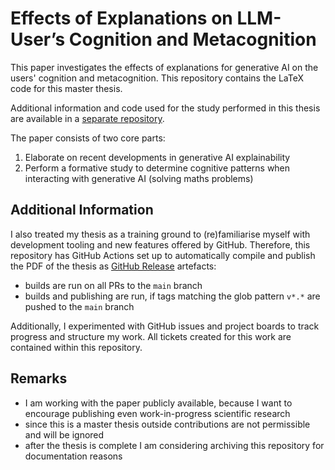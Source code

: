 # Effects of Explanations on LLM-User’s Cognition and Metacognition

This paper investigates the effects of explanations for generative AI on the users' cognition and metacognition. This repository contains the LaTeX code for this master thesis.

Additional information and code used for the study performed in this thesis are available in a [separate repository](https://github.com/nimble-byte/thesis-code).

The paper consists of two core parts:

1. Elaborate on recent developments in generative AI explainability
2. Perform a formative study to determine cognitive patterns when interacting with generative AI (solving maths problems)

## Additional Information

I also treated my thesis as a training ground to (re)familiarise myself with development tooling and new features offered by GitHub. Therefore, this repository has GitHub Actions set up to automatically compile and publish the PDF of the thesis as [GitHub Release](https://github.com/nimble-byte/master-thesis/releases) artefacts:

- builds are run on all PRs to the `main` branch
- builds and publishing are run, if tags matching the glob pattern `v*.*` are pushed to the `main` branch

Additionally, I experimented with GitHub issues and project boards to track progress and structure my work. All tickets created for this work are contained within this repository.

## Remarks

- I am working with the paper publicly available, because I want to encourage publishing even work-in-progress scientific research
- since this is a master thesis outside contributions are not permissible and will be ignored
- after the thesis is complete I am considering archiving this repository for documentation reasons
